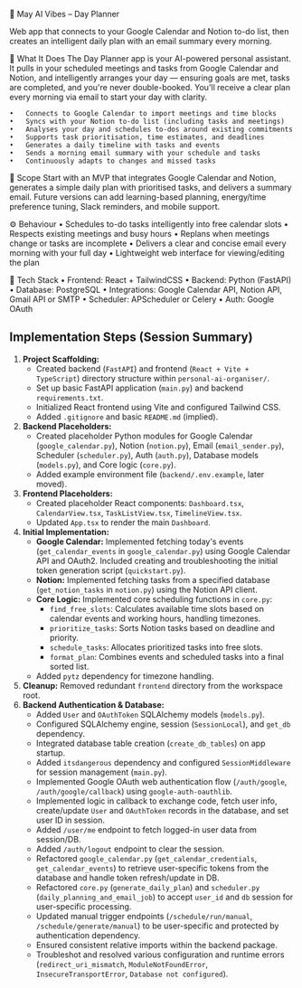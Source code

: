 🧠 May AI Vibes – Day Planner

Web app that connects to your Google Calendar and Notion to-do list, then creates an intelligent daily plan with an email summary every morning.

🚀 What It Does
The Day Planner app is your AI-powered personal assistant. It pulls in your scheduled meetings and tasks from Google Calendar and Notion, and intelligently arranges your day — ensuring goals are met, tasks are completed, and you're never double-booked. You'll receive a clear plan every morning via email to start your day with clarity.

	•	Connects to Google Calendar to import meetings and time blocks
	•	Syncs with your Notion to-do list (including tasks and meetings)
	•	Analyses your day and schedules to-dos around existing commitments
	•	Supports task prioritisation, time estimates, and deadlines
	•	Generates a daily timeline with tasks and events
	•	Sends a morning email summary with your schedule and tasks
	•	Continuously adapts to changes and missed tasks

🎯 Scope
Start with an MVP that integrates Google Calendar and Notion, generates a simple daily plan with prioritised tasks, and delivers a summary email. Future versions can add learning-based planning, energy/time preference tuning, Slack reminders, and mobile support.

⚙️ Behaviour
	•	Schedules to-do tasks intelligently into free calendar slots
	•	Respects existing meetings and busy hours
	•	Replans when meetings change or tasks are incomplete
	•	Delivers a clear and concise email every morning with your full day
	•	Lightweight web interface for viewing/editing the plan

🧱 Tech Stack
	•	Frontend: React + TailwindCSS
	•	Backend: Python (FastAPI)
	•	Database: PostgreSQL
	•	Integrations: Google Calendar API, Notion API, Gmail API or SMTP
	•	Scheduler: APScheduler or Celery
	•	Auth: Google OAuth

## Implementation Steps (Session Summary)

1.  **Project Scaffolding:**
    *   Created backend (`FastAPI`) and frontend (`React + Vite + TypeScript`) directory structure within `personal-ai-organiser/`.
    *   Set up basic FastAPI application (`main.py`) and backend `requirements.txt`.
    *   Initialized React frontend using Vite and configured Tailwind CSS.
    *   Added `.gitignore` and basic `README.md` (implied).
2.  **Backend Placeholders:**
    *   Created placeholder Python modules for Google Calendar (`google_calendar.py`), Notion (`notion.py`), Email (`email_sender.py`), Scheduler (`scheduler.py`), Auth (`auth.py`), Database models (`models.py`), and Core logic (`core.py`).
    *   Added example environment file (`backend/.env.example`, later moved).
3.  **Frontend Placeholders:**
    *   Created placeholder React components: `Dashboard.tsx`, `CalendarView.tsx`, `TaskListView.tsx`, `TimelineView.tsx`.
    *   Updated `App.tsx` to render the main `Dashboard`.
4.  **Initial Implementation:**
    *   **Google Calendar:** Implemented fetching today's events (`get_calendar_events` in `google_calendar.py`) using Google Calendar API and OAuth2. Included creating and troubleshooting the initial token generation script (`quickstart.py`).
    *   **Notion:** Implemented fetching tasks from a specified database (`get_notion_tasks` in `notion.py`) using the Notion API client.
    *   **Core Logic:** Implemented core scheduling functions in `core.py`:
        *   `find_free_slots`: Calculates available time slots based on calendar events and working hours, handling timezones.
        *   `prioritize_tasks`: Sorts Notion tasks based on deadline and priority.
        *   `schedule_tasks`: Allocates prioritized tasks into free slots.
        *   `format_plan`: Combines events and scheduled tasks into a final sorted list.
    *   Added `pytz` dependency for timezone handling.
5.  **Cleanup:** Removed redundant `frontend` directory from the workspace root.
6.  **Backend Authentication & Database:**
    *   Added `User` and `OAuthToken` SQLAlchemy models (`models.py`).
    *   Configured SQLAlchemy engine, session (`SessionLocal`), and `get_db` dependency.
    *   Integrated database table creation (`create_db_tables`) on app startup.
    *   Added `itsdangerous` dependency and configured `SessionMiddleware` for session management (`main.py`).
    *   Implemented Google OAuth web authentication flow (`/auth/google`, `/auth/google/callback`) using `google-auth-oauthlib`.
    *   Implemented logic in callback to exchange code, fetch user info, create/update `User` and `OAuthToken` records in the database, and set user ID in session.
    *   Added `/user/me` endpoint to fetch logged-in user data from session/DB.
    *   Added `/auth/logout` endpoint to clear the session.
    *   Refactored `google_calendar.py` (`get_calendar_credentials`, `get_calendar_events`) to retrieve user-specific tokens from the database and handle token refresh/update in DB.
    *   Refactored `core.py` (`generate_daily_plan`) and `scheduler.py` (`daily_planning_and_email_job`) to accept `user_id` and `db` session for user-specific processing.
    *   Updated manual trigger endpoints (`/schedule/run/manual`, `/schedule/generate/manual`) to be user-specific and protected by authentication dependency.
    *   Ensured consistent relative imports within the backend package.
    *   Troubleshot and resolved various configuration and runtime errors (`redirect_uri_mismatch`, `ModuleNotFoundError`, `InsecureTransportError`, `Database not configured`).